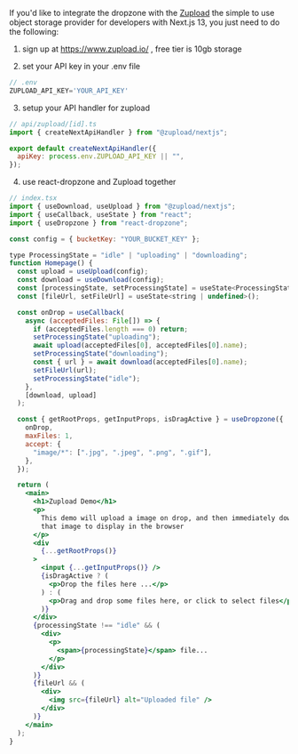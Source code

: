 If you'd like to integrate the dropzone with the [Zupload](https://www.zupload.io/) the simple to use object storage provider for developers with Next.js 13, you just need to do the following:

1. sign up at https://www.zupload.io/ , free tier is 10gb storage

2. set your API key in your .env file
```jsx static 
// .env
ZUPLOAD_API_KEY='YOUR_API_KEY'
```

3. setup your API handler for zupload
```jsx static
// api/zupload/[id].ts
import { createNextApiHandler } from "@zupload/nextjs";

export default createNextApiHandler({
  apiKey: process.env.ZUPLOAD_API_KEY || "",
});
```
4. use react-dropzone and Zupload together
```jsx static
// index.tsx
import { useDownload, useUpload } from "@zupload/nextjs";
import { useCallback, useState } from "react";
import { useDropzone } from "react-dropzone";

const config = { bucketKey: "YOUR_BUCKET_KEY" };

type ProcessingState = "idle" | "uploading" | "downloading";
function Homepage() {
  const upload = useUpload(config);
  const download = useDownload(config);
  const [processingState, setProcessingState] = useState<ProcessingState>("idle");
  const [fileUrl, setFileUrl] = useState<string | undefined>();

  const onDrop = useCallback(
    async (acceptedFiles: File[]) => {
      if (acceptedFiles.length === 0) return;
      setProcessingState("uploading");
      await upload(acceptedFiles[0], acceptedFiles[0].name);
      setProcessingState("downloading");
      const { url } = await download(acceptedFiles[0].name);
      setFileUrl(url);
      setProcessingState("idle");
    },
    [download, upload]
  );

  const { getRootProps, getInputProps, isDragActive } = useDropzone({
    onDrop,
    maxFiles: 1,
    accept: {
      "image/*": [".jpg", ".jpeg", ".png", ".gif"],
    },
  });

  return (
    <main>
      <h1>Zupload Demo</h1>
      <p>
        This demo will upload a image on drop, and then immediately download
        that image to display in the browser
      </p>
      <div
        {...getRootProps()}
      >
        <input {...getInputProps()} />
        {isDragActive ? (
          <p>Drop the files here ...</p>
        ) : (
          <p>Drag and drop some files here, or click to select files</p>
        )}
      </div>
      {processingState !== "idle" && (
        <div>
          <p>
            <span>{processingState}</span> file...
          </p>
        </div>
      )}
      {fileUrl && (
        <div>
          <img src={fileUrl} alt="Uploaded file" />
        </div>
      )}
    </main>
  );
}
```

